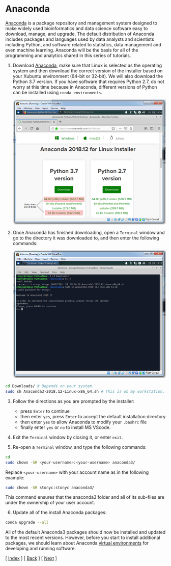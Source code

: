 # Anaconda

[Anaconda](https://anaconda.com) is a package repository and management system designed to make widely used bioinformatics and data science software easy to download, manage, and upgrade. The default distribution of Anaconda includes packages and languages used by data analysts and scientists including Python, and software related to statistics, data management and even machine learning. Anaconda will be the basis for all of the programming and analytics shared in this series of tutorials.

1. Download [Anaconda](https://www.anaconda.com/distribution), make sure that Linux is selected as the operating system and then download the correct version of the installer based on your Xubuntu environment (64-bit or 32-bit). We will also download the Python 3.7 version. If you have software that requires Python 2.7, do not worry at this time because in Anaconda, different versions of Python can be installed using `conda environments`.

    ![Download Anaconda](assets/05-01_install_anaconda.png)

2. Once Anaconda has finished downloading, open a `Terminal` window and go to the directory it was downloaded to, and then enter the following commands:

    ![Install Anaconda](assets/05-02_install_anaconda.png)

```bash
cd Downloads/ # Depends on your system.
sudo sh Anaconda3-2018.12-Linux-x86_64.sh # This is on my workstation, your file may be different.
```

3. Follow the directions as you are prompted by the installer:

    * press `Enter` to continue 
    * then enter `yes`, press `Enter` to accept the default installation directory
    * then enter `yes` to allow Anaconda to modify your `.bashrc` file
    * finally enter `yes` or `no` to install MS VScode.

4. Exit the `Terminal` window by closing it, or enter `exit`.

5. Re-open a `Terminal` window, and type the following commands:

```bash
cd
sudo chown -hR <your-username>:<your-username> anaconda3/
```

Replace `<your-username>` with your account name as in the following example:

```bash
sudo chown -hR stonyc:stonyc anaconda3/
```

This command ensures that the anaconda3 folder and all of its sub-files are under the ownership of your user account.

6. Update all of the install Anaconda packages:

```bash
conda upgrade --all
```

All of the default Anaconda3 packages should now be installed and updated to the most recent versions. However, before you start to install additional packages, we should learn about Anaconda [virtual environments](../README.md) for developing and running software.


[ [Index](./README.md) ] [ [Back](./04_setup_xubuntu.md) ] [ [Next](../README.md) ]